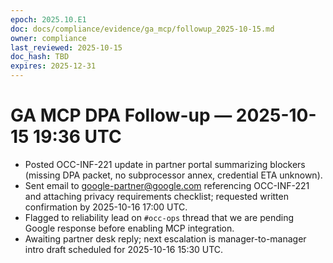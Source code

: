 ```yaml
---
epoch: 2025.10.E1
doc: docs/compliance/evidence/ga_mcp/followup_2025-10-15.md
owner: compliance
last_reviewed: 2025-10-15
doc_hash: TBD
expires: 2025-12-31
---
```


# GA MCP DPA Follow-up — 2025-10-15 19:36 UTC

- Posted OCC-INF-221 update in partner portal summarizing blockers (missing DPA packet, no subprocessor annex, credential ETA unknown).
- Sent email to google-partner@google.com referencing OCC-INF-221 and attaching privacy requirements checklist; requested written confirmation by 2025-10-16 17:00 UTC.
- Flagged to reliability lead on `#occ-ops` thread that we are pending Google response before enabling MCP integration.
- Awaiting partner desk reply; next escalation is manager-to-manager intro draft scheduled for 2025-10-16 15:30 UTC.
